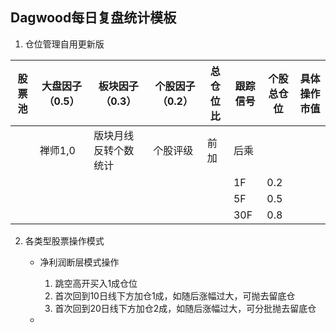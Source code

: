 ## Dagwood每日复盘统计模板
1.	仓位管理自用更新版

|股票池|大盘因子（0.5）|板块因子（0.3）|个股因子（0.2）|总仓位比|跟踪信号|个股总仓位|具体操作市值|
|----|----|----|----|----|----|----|----|
||禅师1,0|版块月线反转个数统计|个股评级|前加|后乘|||
||||||1F|0.2||
||||||5F|0.5||
||||||30F|0.8||

2. 各类型股票操作模式

	- 净利润断层模式操作
		
		1. 跳空高开买入1成仓位
		2. 首次回到10日线下方加仓1成，如随后涨幅过大，可抛去留底仓
		3. 首次回到20日线下方加仓2成，如随后涨幅过大，可分批抛去留底仓

	- 